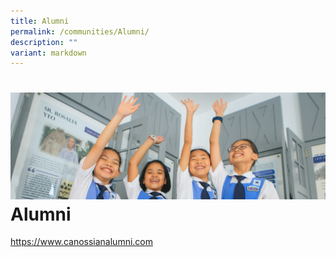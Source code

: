 ```yaml
---
title: Alumni
permalink: /communities/Alumni/
description: ""
variant: markdown
---
```

![](/images/Banners/banner_comm__1_.jpg)**Alumni**
==========

https://www.canossianalumni.com
